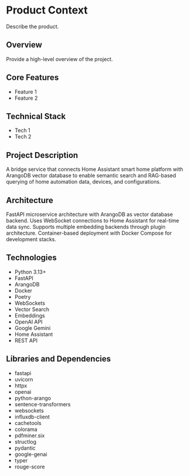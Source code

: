# Product Context

Describe the product.

## Overview

Provide a high-level overview of the project.

## Core Features

- Feature 1
- Feature 2

## Technical Stack

- Tech 1
- Tech 2

## Project Description

A bridge service that connects Home Assistant smart home platform with ArangoDB vector database to enable semantic search and RAG-based querying of home automation data, devices, and configurations.



## Architecture

FastAPI microservice architecture with ArangoDB as vector database backend. Uses WebSocket connections to Home Assistant for real-time data sync. Supports multiple embedding backends through plugin architecture. Container-based deployment with Docker Compose for development stacks.



## Technologies

- Python 3.13+
- FastAPI
- ArangoDB
- Docker
- Poetry
- WebSockets
- Vector Search
- Embeddings
- OpenAI API
- Google Gemini
- Home Assistant
- REST API



## Libraries and Dependencies

- fastapi
- uvicorn
- httpx
- openai
- python-arango
- sentence-transformers
- websockets
- influxdb-client
- cachetools
- colorama
- pdfminer.six
- structlog
- pydantic
- google-genai
- typer
- rouge-score

